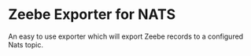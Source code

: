 # Zeebe Exporter for NATS

An easy to use exporter which will export Zeebe records to a configured Nats topic.
